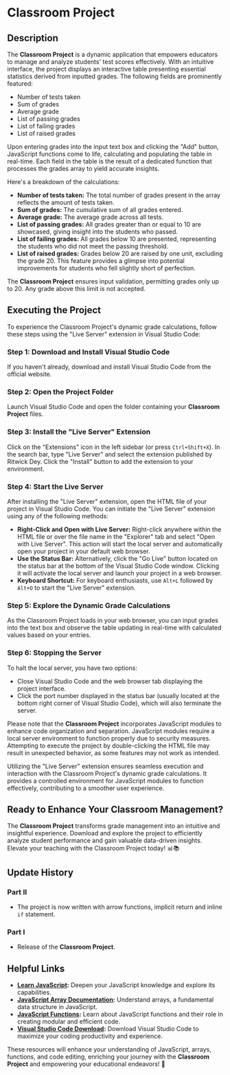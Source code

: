 # Classroom Project

## Description
The **Classroom Project** is a dynamic application that empowers educators to manage and analyze students' test scores effectively. With an intuitive interface, the project displays an interactive table presenting essential statistics derived from inputted grades. The following fields are prominently featured:

* Number of tests taken
* Sum of grades
* Average grade
* List of passing grades
* List of failing grades
* List of raised grades

Upon entering grades into the input text box and clicking the "Add" button, JavaScript functions come to life, calculating and populating the table in real-time. Each field in the table is the result of a dedicated function that processes the grades array to yield accurate insights.

Here's a breakdown of the calculations:
* **Number of tests taken:** The total number of grades present in the array reflects the amount of tests taken.
* **Sum of grades:** The cumulative sum of all grades entered.
* **Average grade:** The average grade across all tests.
* **List of passing grades:** All grades greater than or equal to 10 are showcased, giving insight into the students who passed.
* **List of failing grades:** All grades below 10 are presented, representing the students who did not meet the passing threshold.
* **List of raised grades:** Grades below 20 are raised by one unit, excluding the grade 20. This feature provides a glimpse into potential improvements for students who fell slightly short of perfection.

The **Classroom Project** ensures input validation, permitting grades only up to 20. Any grade above this limit is not accepted.

## Executing the Project
To experience the Classroom Project's dynamic grade calculations, follow these steps using the "Live Server" extension in Visual Studio Code:

### Step 1: Download and Install Visual Studio Code
If you haven't already, download and install Visual Studio Code from the official website.

### Step 2: Open the Project Folder
Launch Visual Studio Code and open the folder containing your **Classroom Project** files.

### Step 3: Install the "Live Server" Extension
Click on the "Extensions" icon in the left sidebar (or press `Ctrl+Shift+X`). In the search bar, type "Live Server" and select the extension published by Ritwick Dey. Click the "Install" button to add the extension to your environment.

### Step 4: Start the Live Server
After installing the "Live Server" extension, open the HTML file of your project in Visual Studio Code. You can initiate the "Live Server" extension using any of the following methods:

* **Right-Click and Open with Live Server:** Right-click anywhere within the HTML file or over the file name in the "Explorer" tab and select "Open with Live Server". This action will start the local server and automatically open your project in your default web browser.
* **Use the Status Bar:** Alternatively, click the "Go Live" button located on the status bar at the bottom of the Visual Studio Code window. Clicking it will activate the local server and launch your project in a web browser.
* **Keyboard Shortcut:** For keyboard enthusiasts, use `Alt+L` followed by `Alt+O` to start the "Live Server" extension.

### Step 5: Explore the Dynamic Grade Calculations
As the Classroom Project loads in your web browser, you can input grades into the text box and observe the table updating in real-time with calculated values based on your entries.

### Step 6: Stopping the Server
To halt the local server, you have two options:
* Close Visual Studio Code and the web browser tab displaying the project interface.
* Click the port number displayed in the status bar (usually located at the bottom right corner of Visual Studio Code), which will also terminate the server.

Please note that the **Classroom Project** incorporates JavaScript modules to enhance code organization and separation. JavaScript modules require a local server environment to function properly due to security measures. Attempting to execute the project by double-clicking the HTML file may result in unexpected behavior, as some features may not work as intended.

Utilizing the "Live Server" extension ensures seamless execution and interaction with the Classroom Project's dynamic grade calculations. It provides a controlled environment for JavaScript modules to function effectively, contributing to a smoother user experience.

## Ready to Enhance Your Classroom Management?
The **Classroom Project** transforms grade management into an intuitive and insightful experience. Download and explore the project to efficiently analyze student performance and gain valuable data-driven insights. Elevate your teaching with the Classroom Project today! 📊📚

## Update History

### Part II
* The project is now written with arrow functions, implicit return and inline `if` statement.

### Part I
* Release of the **Classroom Project**.

## Helpful Links
* **[Learn JavaScript](https://www.learnjavascript.com/):** Deepen your JavaScript knowledge and explore its capabilities.
* **[JavaScript Array Documentation](https://developer.mozilla.org/en-US/docs/Web/JavaScript/Reference/Global_Objects/Array):** Understand arrays, a fundamental data structure in JavaScript.
* **[JavaScript Functions](https://developer.mozilla.org/en-US/docs/Web/JavaScript/Guide/Functions):** Learn about JavaScript functions and their role in creating modular and efficient code.
* **[Visual Studio Code Download](https://code.visualstudio.com/):** Download Visual Studio Code to maximize your coding productivity and experience.

These resources will enhance your understanding of JavaScript, arrays, functions, and code editing, enriching your journey with the **Classroom Project** and empowering your educational endeavors! 🌟
